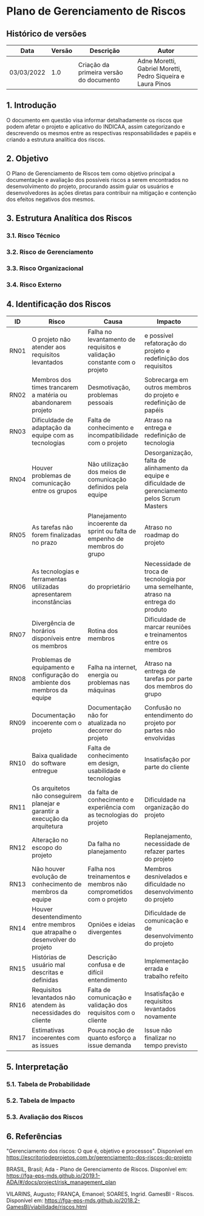 # Plano de Gerenciamento de Riscos

## Histórico de versões
| **Data** | **Versão** | **Descrição** | **Autor** |
| --- | --- | --- | --- |
| 03/03/2022 | 1.0 | Criação da primeira versão do documento | Adne Moretti, Gabriel Moretti, Pedro Siqueira e Laura Pinos|

## 1. Introdução
O documento em questão visa informar detalhadamente os riscos que podem afetar o projeto e aplicativo do INDICAA, assim categorizando e descrevendo os mesmos entre as respectivas responsabilidades e papéis e criando a estrutura analítica dos riscos.
## 2. Objetivo
O Plano de Gerenciamento de Riscos tem como objetivo principal a documentação e avaliação dos possíveis riscos a serem encontrados no desenvolvimento do projeto, procurando assim guiar os usuários e desenvolvedores às ações diretas para contribuir na mitigação e contenção dos efeitos negativos dos mesmos.
## 3. Estrutura Analítica dos Riscos

### 3.1. Risco Técnico

### 3.2. Risco de Gerenciamento

### 3.3. Risco Organizacional

### 3.4. Risco Externo

## 4. Identificação dos Riscos
| **ID** | **Risco** | **Causa** | **Impacto** | **Categoria EAR** |
| --- | --- | --- | --- | --- |
| RN01 | O projeto não atender aos requisitos levantados | Falha no levantamento de requisitos e validação constante com o projeto | e possível refatoração do projeto e redefinição dos requisitos| Requisitos
| RN02 | Membros dos times trancarem a matéria ou abandonarem projeto | Desmotivação, problemas pessoais | Sobrecarga em outros membros do projeto e redefinição de papéis | Recursos
| RN03 | Dificuldade de adaptação da equipe com as tecnologias | Falta de conhecimento e incompatibilidade com o projeto | Atraso na entrega e redefinição de tecnologia | Complexidade
| RN04 | Houver problemas de comunicação entre os grupos | Não utilização dos meios de comunicação definidos pela equipe | Desorganização, falta de alinhamento da equipe e dificuldade de gerenciamento pelos Scrum Masters | Comunicação
| RN05 | As tarefas não forem finalizadas no prazo | Planejamento incoerente da sprint ou falta de empenho de membros do grupo | Atraso no roadmap do projeto | Planejamento
| RN06 | As tecnologias e ferramentas utilizadas apresentarem inconstâncias | do proprietário | Necessidade de troca de tecnologia por uma semelhante, atraso na entrega do produto | Tecnologias |
| RN07 | Divergência de horários disponíveis entre os membros | Rotina dos membros | Dificuldade de marcar reuniões e treinamentos entre os membros  | Comunicação
| RN08 | Problemas de equipamento e configuração do ambiente dos membros da equipe | Falha na internet, energia ou problemas nas máquinas | Atraso na entrega de tarefas por parte dos membros do grupo | Recursos
| RN09 | Documentação incoerente com o projeto | Documentação não for atualizada no decorrer do projeto | Confusão no entendimento do projeto por partes não envolvidas| Documentação
| RN10 | Baixa qualidade do software entregue | Falta de conhecimento em design, usabilidade e tecnologias | Insatisfação por parte do cliente | Qualidade
| RN11 | Os arquitetos não conseguirem planejar e garantir a execução da arquitetura | da falta de conhecimento e experiência com as tecnologias do projeto | Dificuldade na organização do projeto | Complexidade |
| RN12 | Alteração no escopo do projeto | Da falha no planejamento | Replanejamento, necessidade de refazer partes do projeto | Planejamento |
| RN13 | Não houver evolução de conhecimento de membros da equipe | Falha nos treinamentos e membros não comprometidos com o projeto | Membros desnivelados e dificuldade no desenvolvimento do projeto | Tecnologias
| RN14 | Houver desentendimento entre membros que atrapalhe o desenvolver do projeto | Opniões e ideias divergentes | Dificuldade de comunicação e de desenvolvimento do projeto | Comunicação
| RN15 | Histórias de usuário mal descritas e definidas | Descrição confusa e de difícil entendimento | Implementação errada e trabalho refeito | Planejamento
| RN16 | Requisitos levantados não atendem às necessidades do cliente | Falta de comunicação e validação dos requisitos com o cliente | Insatisfação e requisitos levantados novamente | Requisitos 
| RN17 | Estimativas incoerentes com as issues | Pouca noção de quanto esforço a issue demanda | Issue não finalizar no tempo previsto | Complexidade 
## 5. Interpretação


### 5.1. Tabela de Probabilidade


### 5.2. Tabela de Impacto


### 5.3. Avaliação dos Riscos

## 6. Referências
"Gerenciamento dos riscos: O que é, objetivo e processos". Disponível em https://escritoriodeprojetos.com.br/gerenciamento-dos-riscos-do-projeto

BRASIL, Brasil; Ada - Plano de Gerenciamento de Riscos. Disponível em: https://fga-eps-mds.github.io/2019.1-ADA/#/docs/project/risk_management_plan

VILARINS, Augusto; FRANÇA, Emanoel; SOARES, Ingrid. GamesBI - Riscos. Disponível em: https://fga-eps-mds.github.io/2018.2-GamesBI/viabilidade/riscos.html
